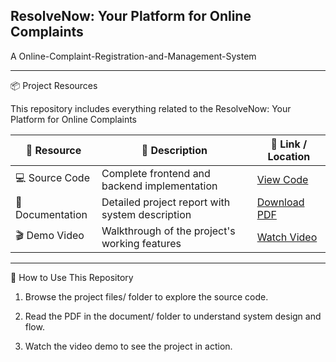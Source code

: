## ResolveNow: Your Platform for Online Complaints

A Online-Complaint-Registration-and-Management-System





---

📦 Project Resources

This repository includes everything related to the ResolveNow: Your Platform for Online Complaints

| 🧩 Resource       | 📝 Description                                  | 🔗 Link / Location          |
|------------------|--------------------------------------------------|-----------------------------|
| 💻 Source Code    | Complete frontend and backend implementation     | [View Code](https://github.com/Gattu-Nandini/Online-Complaint-Registration-and-Management-System/tree/main/Project%20Files)              |
| 📕 Documentation  | Detailed project report with system description  | [Download PDF](https://github.com/Gattu-Nandini/Online-Complaint-Registration-and-Management-System/blob/main/Document/complaint_registery_documentation.pdf)           |
| 🎬 Demo Video     | Walkthrough of the project's working features    | [Watch Video](https://github.com/Gattu-Nandini/Online-Complaint-Registration-and-Management-System/blob/main/Video%20Demo/complaint-registery-video-demo.mp4)            |


---

📝 How to Use This Repository

1. Browse the project files/ folder to explore the source code.


2. Read the PDF in the document/ folder to understand system design and flow.


3. Watch the video demo to see the project in action.
